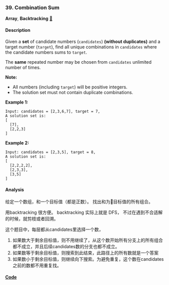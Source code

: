### 39. Combination Sum

**Array**, **Backtracking**    [🧡](https://leetcode.com/problems/combination-sum)    

#### Description

Given a **set** of candidate numbers (`candidates`) **(without duplicates)** and a target number (`target`), find all unique combinations in `candidates` where the candidate numbers sums to `target`.

The **same** repeated number may be chosen from `candidates` unlimited number of times.

**Note:**
- All numbers (including `target`) will be positive integers.
- The solution set must not contain duplicate combinations.

**Example 1:**

```
Input: candidates = [2,3,6,7], target = 7,
A solution set is:
[
  [7],
  [2,2,3]
]
```

**Example 2:**

```
Input: candidates = [2,3,5], target = 8,
A solution set is:
[
  [2,2,2,2],
  [2,3,3],
  [3,5]
]
```

#### Analysis

给定一个数组，和一个目标值（都是正数）。 找出和为目标值的所有组合。

用backtracking 很方便。 backtracking 实际上就是 DFS， 不过在遇到不合适解的时候，就剪枝或者回溯。

这个题目中，每层都从candidates里选择一个数，

1. 如果数大于剩余目标值，则不用继续了，从这个数开始所有分支上的所有组合都不成立，并且后续candidates数的分支也都不成立。
2. 如果数等于剩余目标值，则搜索到此结束，此路径上的所有数就是一个答案
3. 如果数小于剩余目标值，则继续向下搜索。为避免重复，这个数在candidates之前的数都不用重复找。

#### [Code](../python/39.%20Combination%20Sum.py)
